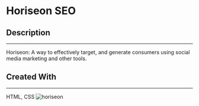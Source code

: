 # Horiseon SEO
## Description
---
Horiseon: A way to effectively target, and generate consumers using social media marketing and other tools.
## Created With
---
HTML, CSS
![horiseon](https://user-images.githubusercontent.com/92958186/140621864-6207c272-3c3c-4cbf-b76f-5cd0bedcf1e5.png)
